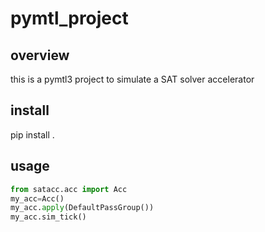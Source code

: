 # pymtl_project
## overview
this is a pymtl3 project to simulate a SAT solver accelerator
## install
pip install .
## usage
```python
from satacc.acc import Acc
my_acc=Acc()
my_acc.apply(DefaultPassGroup())
my_acc.sim_tick()
```
